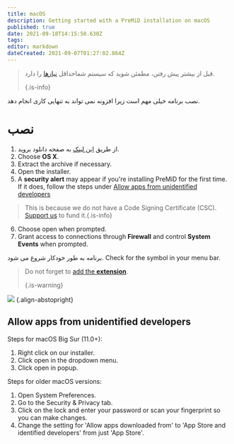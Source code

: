 ```yaml
---
title: macOS
description: Getting started with a PreMiD installation on macOS
published: true
date: 2021-09-18T14:15:50.630Z
tags: 
editor: markdown
dateCreated: 2021-09-07T01:27:02.864Z
---
```


> قبل از بیشتر پیش رفتن، مطمئن شوید که سیستم شماحداقل [نیازها](/install/requirements) را دارد. 
> 
> {.is-info}

نصب برنامه خیلی مهم است زیرا افزونه نمی تواند به تنهایی کاری انجام دهد.

# نصب
1. از طریق [این لینک](https://premid.app/downloads) به صفحه دانلود بروید.
2. Choose **OS X**.
3. Extract the archive if necessary.
4. Open the installer.
5. A **security alert** may appear if you're installing PreMiD for the first time. If it does, follow the steps under [Allow apps from unidentified developers](https://docs.premid.app/install/macos#allow-apps-from-unidentified-developers)
> This is because we do not have a Code Signing Certificate (CSC). [Support us](https://www.patreon.com/Timeraa) to fund it.{.is-info}
6. Choose open when prompted.
7. Grant access to connections through **Firewall** and control **System Events** when prompted.

برنامه به طور خودکار شروع می شود. Check for the symbol in your menu bar.

> Do not forget to [add the **extension**](/install). 
> 
> {.is-warning}

![](https://img.icons8.com/color/2x/mac-logo.png) {.align-abstopright}

## Allow apps from unidentified developers
Steps for macOS Big Sur (11.0+):
1. Right click on our installer.
2. Click open in the dropdown menu.
3. Click open in popup.

Steps for older macOS versions:
1. Open System Preferences.
2. Go to the Security & Privacy tab.
3. Click on the lock and enter your password or scan your fingerprint so you can make changes.
4. Change the setting for 'Allow apps downloaded from' to 'App Store and identified developers' from just 'App Store'.
